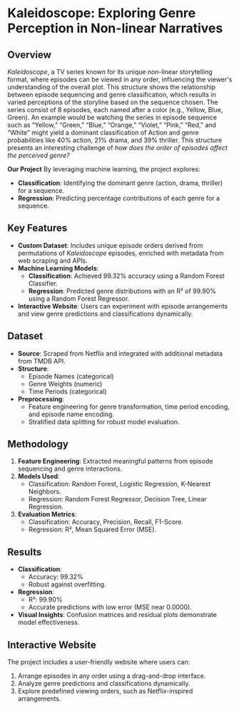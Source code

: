 # Kaleidoscope: Exploring Genre Perception in Non-linear Narratives

## Overview
*Kaleidoscope*, a TV series known for its unique non-linear storytelling format, where
episodes can be viewed in any order, influencing the viewer's understanding of the overall
plot. This structure shows the relationship between episode sequencing and genre
classification, which results in varied perceptions of the storyline based on the sequence
chosen. The series consist of 8 episodes, each named after a color (e.g., Yellow, Blue,
Green).
An example would be watching the series in episode sequence such as “Yellow,” “Green,” “Blue,” “Orange,” “Violet,” “Pink,” “Red,” and 
“White” might yield a dominant classification of Action and genre probabilities like 40% 
action, 21% drama, and 39% thriller.
This structure presents an interesting challenge of *how does the order of episodes affect
the perceived genre?*

**Our Project**
By leveraging machine learning, the project explores:
- **Classification**: Identifying the dominant genre (action, drama, thriller) for a sequence.
- **Regression**: Predicting percentage contributions of each genre for a sequence.

## Key Features
- **Custom Dataset**: Includes unique episode orders derived from permutations of *Kaleidoscope* episodes, enriched with metadata from web scraping and APIs.
- **Machine Learning Models**:
  - **Classification**: Achieved 99.32% accuracy using a Random Forest Classifier.
  - **Regression**: Predicted genre distributions with an R² of 99.90% using a Random Forest Regressor.
- **Interactive Website**: Users can experiment with episode arrangements and view genre predictions and classifications dynamically.

## Dataset
- **Source**: Scraped from Netflix and integrated with additional metadata from TMDB API.
- **Structure**:
  - Episode Names (categorical)
  - Genre Weights (numeric)
  - Time Periods (categorical)
- **Preprocessing**:
  - Feature engineering for genre transformation, time period encoding, and episode name encoding.
  - Stratified data splitting for robust model evaluation.

## Methodology
1. **Feature Engineering**: Extracted meaningful patterns from episode sequencing and genre interactions.
2. **Models Used**:
   - Classification: Random Forest, Logistic Regression, K-Nearest Neighbors.
   - Regression: Random Forest Regressor, Decision Tree, Linear Regression.
3. **Evaluation Metrics**:
   - Classification: Accuracy, Precision, Recall, F1-Score.
   - Regression: R², Mean Squared Error (MSE).

## Results
- **Classification**:
  - Accuracy: 99.32%
  - Robust against overfitting.
- **Regression**:
  - R²: 99.90%
  - Accurate predictions with low error (MSE near 0.0000).
- **Visual Insights**: Confusion matrices and residual plots demonstrate model effectiveness.

## Interactive Website
The project includes a user-friendly website where users can:
1. Arrange episodes in any order using a drag-and-drop interface.
2. Analyze genre predictions and classifications dynamically.
3. Explore predefined viewing orders, such as Netflix-inspired arrangements.
